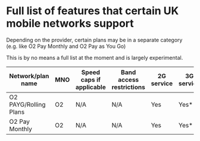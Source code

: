 # Full list of features that certain UK mobile networks support

Depending on the provider, certain plans may be in a separate category (e.g. like O2 Pay Monthly and O2 Pay as You Go)

This is by no means a full list at the moment and is largely experimental.

|Network/plan name|MNO|Speed caps if applicable|Band access restrictions|2G service|3G service|4G service|5G service|Voice over LTE|Voice over WiFi|Visual voicemail|eSIM|
|-|-|-|-|-|-|-|-|-|-|-|-|
|O2 PAYG/Rolling Plans|O2|N/A|N/A|Yes|Yes*|Yes|No|No|No|No|No|
|O2 Pay Monthly|O2|N/A|N/A|Yes|Yes*|Yes|Yes|Yes|Yes*|Yes|Yes|
